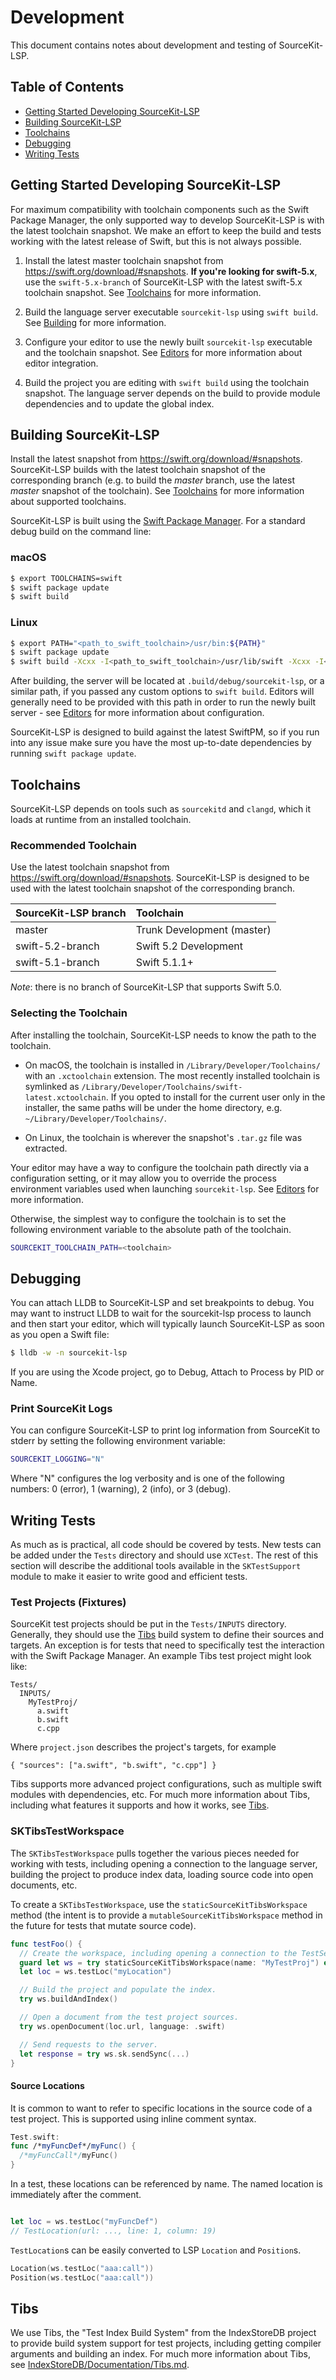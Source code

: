 # Development

This document contains notes about development and testing of SourceKit-LSP.

## Table of Contents

* [Getting Started Developing SourceKit-LSP](#getting-started-developing-sourcekit-lsp)
* [Building SourceKit-LSP](#building-sourcekit-lsp)
* [Toolchains](#toolchains)
* [Debugging](#debugging)
* [Writing Tests](#writing-tests)

## Getting Started Developing SourceKit-LSP

For maximum compatibility with toolchain components such as the Swift Package Manager, the only supported way to develop SourceKit-LSP is with the latest toolchain snapshot. We make an effort to keep the build and tests working with the latest release of Swift, but this is not always possible.

1. Install the latest master toolchain snapshot from https://swift.org/download/#snapshots. **If you're looking for swift-5.x**, use the `swift-5.x-branch` of SourceKit-LSP with the latest swift-5.x toolchain snapshot. See [Toolchains](#toolchains) for more information.

2. Build the language server executable `sourcekit-lsp` using `swift build`. See [Building](#building-sourcekit-lsp) for more information.

3. Configure your editor to use the newly built `sourcekit-lsp` executable and the toolchain snapshot. See [Editors](../Editors) for more information about editor integration.

4. Build the project you are editing with `swift build` using the toolchain snapshot. The language server depends on the build to provide module dependencies and to update the global index.

## Building SourceKit-LSP

Install the latest snapshot from https://swift.org/download/#snapshots. SourceKit-LSP builds with the latest toolchain snapshot of the corresponding branch (e.g. to build the *master* branch, use the latest *master* snapshot of the toolchain). See [Toolchains](#toolchains) for more information about supported toolchains.

SourceKit-LSP is built using the [Swift Package Manager](https://github.com/apple/swift-package-manager). For a standard debug build on the command line:

### macOS

```sh
$ export TOOLCHAINS=swift
$ swift package update
$ swift build
```

### Linux

```sh
$ export PATH="<path_to_swift_toolchain>/usr/bin:${PATH}"
$ swift package update
$ swift build -Xcxx -I<path_to_swift_toolchain>/usr/lib/swift -Xcxx -I<path_to_swift_toolchain>/usr/lib/swift/Block
```

After building, the server will be located at `.build/debug/sourcekit-lsp`, or a similar path, if you passed any custom options to `swift build`. Editors will generally need to be provided with this path in order to run the newly built server - see [Editors](../Editors) for more information about configuration.

SourceKit-LSP is designed to build against the latest SwiftPM, so if you run into any issue make sure you have the most up-to-date dependencies by running `swift package update`.

## Toolchains

SourceKit-LSP depends on tools such as `sourcekitd` and `clangd`, which it loads at runtime from an installed toolchain.

### Recommended Toolchain

Use the latest toolchain snapshot from https://swift.org/download/#snapshots. SourceKit-LSP is designed to be used with the latest toolchain snapshot of the corresponding branch.

| SourceKit-LSP branch | Toolchain |
|:---------------------|:----------|
| master               | Trunk Development (master) |
| swift-5.2-branch     | Swift 5.2 Development |
| swift-5.1-branch     | Swift 5.1.1+ |

*Note*: there is no branch of SourceKit-LSP that supports Swift 5.0.

### Selecting the Toolchain

After installing the toolchain, SourceKit-LSP needs to know the path to the toolchain.

* On macOS, the toolchain is installed in `/Library/Developer/Toolchains/` with an `.xctoolchain` extension. The most recently installed toolchain is symlinked as `/Library/Developer/Toolchains/swift-latest.xctoolchain`.  If you opted to install for the current user only in the installer, the same paths will be under the home directory, e.g. `~/Library/Developer/Toolchains/`.

* On Linux, the toolchain is wherever the snapshot's `.tar.gz` file was extracted.

Your editor may have a way to configure the toolchain path directly via a configuration setting, or it may allow you to override the process environment variables used when launching `sourcekit-lsp`. See [Editors](../Editors) for more information.

Otherwise, the simplest way to configure the toolchain is to set the following environment variable to the absolute path of the toolchain.

```sh
SOURCEKIT_TOOLCHAIN_PATH=<toolchain>
```

## Debugging

You can attach LLDB to SourceKit-LSP and set breakpoints to debug. You may want to instruct LLDB to wait for the sourcekit-lsp process to launch and then start your editor, which will typically launch
SourceKit-LSP as soon as you open a Swift file:

```sh
$ lldb -w -n sourcekit-lsp
```

If you are using the Xcode project, go to Debug, Attach to Process by PID or Name.

### Print SourceKit Logs

You can configure SourceKit-LSP to print log information from SourceKit to stderr by setting the following environment variable:

```sh
SOURCEKIT_LOGGING="N"
```

Where "N" configures the log verbosity and is one of the following numbers: 0 (error), 1 (warning), 2 (info), or 3 (debug).

## Writing Tests

As much as is practical, all code should be covered by tests. New tests can be added under the `Tests` directory and should use `XCTest`. The rest of this section will describe the additional tools available in the `SKTestSupport` module to make it easier to write good and efficient tests.

### Test Projects (Fixtures)

SourceKit test projects should be put in the `Tests/INPUTS` directory. Generally, they should use the [Tibs](#tibs) build system to define their sources and targets. An exception is for tests that need to specifically test the interaction with the Swift Package Manager. An example Tibs test project might look like:

```
Tests/
  INPUTS/
    MyTestProj/
      a.swift
      b.swift
      c.cpp
```

Where `project.json` describes the project's targets, for example

```
{ "sources": ["a.swift", "b.swift", "c.cpp"] }
```

Tibs supports more advanced project configurations, such as multiple swift modules with dependencies, etc. For much more information about Tibs, including what features it supports and how it works, see [Tibs](#tibs).

### SKTibsTestWorkspace

The `SKTibsTestWorkspace` pulls together the various pieces needed for working with tests, including opening a connection to the language server, building the project to produce index data, loading source code into open documents, etc.

To create a `SKTibsTestWorkspace`, use the `staticSourceKitTibsWorkspace` method (the intent is to provide a `mutableSourceKitTibsWorkspace` method in the future for tests that mutate source code).

```swift
func testFoo() {
  // Create the workspace, including opening a connection to the TestServer.
  guard let ws = try staticSourceKitTibsWorkspace(name: "MyTestProj") else { return }
  let loc = ws.testLoc("myLocation")

  // Build the project and populate the index.
  try ws.buildAndIndex()

  // Open a document from the test project sources.
  try ws.openDocument(loc.url, language: .swift)

  // Send requests to the server.
  let response = try ws.sk.sendSync(...)
}
```

#### Source Locations

It is common to want to refer to specific locations in the source code of a test project. This is supported using inline comment syntax.

```swift
Test.swift:
func /*myFuncDef*/myFunc() {
  /*myFuncCall*/myFunc()
}
```

In a test, these locations can be referenced by name. The named location is immediately after the comment.

```swift

let loc = ws.testLoc("myFuncDef")
// TestLocation(url: ..., line: 1, column: 19)
```

`TestLocation`s can be easily converted to LSP `Location` and `Position`s.

```swift
Location(ws.testLoc("aaa:call"))
Position(ws.testLoc("aaa:call"))
```

## Tibs

We use Tibs, the "Test Index Build System" from the IndexStoreDB project to provide build system support for test projects, including getting compiler arguments and building an index. 
For much more information about Tibs, see [IndexStoreDB/Documentation/Tibs.md](https://github.com/apple/indexstore-db/blob/master/Documentation/Tibs.md).
